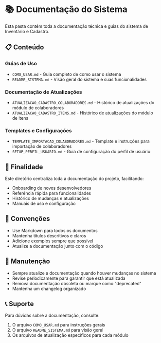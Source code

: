 # 📚 Documentação do Sistema

Esta pasta contém toda a documentação técnica e guias do sistema de Inventário e Cadastro.

## 📋 Conteúdo

### Guias de Uso
- `COMO_USAR.md` - Guia completo de como usar o sistema
- `README_SISTEMA.md` - Visão geral do sistema e suas funcionalidades

### Documentação de Atualizações
- `ATUALIZACAO_CADASTRO_COLABORADORES.md` - Histórico de atualizações do módulo de colaboradores
- `ATUALIZACAO_CADASTRO_ITENS.md` - Histórico de atualizações do módulo de itens

### Templates e Configurações
- `TEMPLATE_IMPORTACAO_COLABORADORES.md` - Template e instruções para importação de colaboradores
- `SETUP_PERFIL_USUARIO.md` - Guia de configuração do perfil de usuário

## 🎯 Finalidade

Este diretório centraliza toda a documentação do projeto, facilitando:
- Onboarding de novos desenvolvedores
- Referência rápida para funcionalidades
- Histórico de mudanças e atualizações
- Manuais de uso e configuração

## 📝 Convenções

- Use Markdown para todos os documentos
- Mantenha títulos descritivos e claros
- Adicione exemplos sempre que possível
- Atualize a documentação junto com o código

## 🔄 Manutenção

- Sempre atualize a documentação quando houver mudanças no sistema
- Revise periodicamente para garantir que está atualizada
- Remova documentação obsoleta ou marque como "deprecated"
- Mantenha um changelog organizado

## 📞 Suporte

Para dúvidas sobre a documentação, consulte:
1. O arquivo `COMO_USAR.md` para instruções gerais
2. O arquivo `README_SISTEMA.md` para visão geral
3. Os arquivos de atualização específicos para cada módulo
